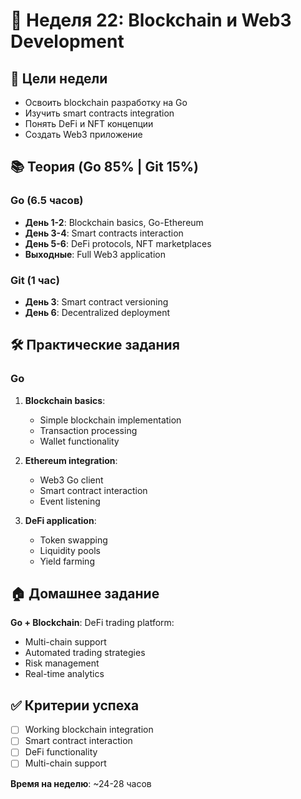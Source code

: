# 📅 Неделя 22: Blockchain и Web3 Development

## 🎯 Цели недели
- Освоить blockchain разработку на Go
- Изучить smart contracts integration
- Понять DeFi и NFT концепции
- Создать Web3 приложение

## 📚 Теория (Go 85% | Git 15%)

### Go (6.5 часов)
- **День 1-2**: Blockchain basics, Go-Ethereum
- **День 3-4**: Smart contracts interaction
- **День 5-6**: DeFi protocols, NFT marketplaces
- **Выходные**: Full Web3 application

### Git (1 час)
- **День 3**: Smart contract versioning
- **День 6**: Decentralized deployment

## 🛠 Практические задания

### Go
1. **Blockchain basics**:
   - Simple blockchain implementation
   - Transaction processing
   - Wallet functionality

2. **Ethereum integration**:
   - Web3 Go client
   - Smart contract interaction
   - Event listening

3. **DeFi application**:
   - Token swapping
   - Liquidity pools
   - Yield farming

## 🏠 Домашнее задание

**Go + Blockchain**: DeFi trading platform:
- Multi-chain support
- Automated trading strategies
- Risk management
- Real-time analytics

## ✅ Критерии успеха
- [ ] Working blockchain integration
- [ ] Smart contract interaction
- [ ] DeFi functionality
- [ ] Multi-chain support

**Время на неделю**: ~24-28 часов 